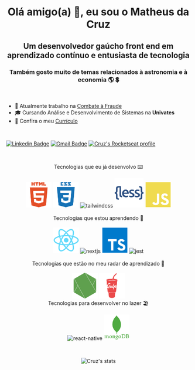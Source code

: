 <h1 align="center">Olá amigo(a) 👋, eu sou o Matheus da Cruz</h1>
<h2 align="center">Um desenvolvedor gaúcho front end em aprendizado contínuo e entusiasta de tecnologia</h2>
<h3 align="center">Também gosto muito de temas relacionados à astronomia e à economia 🌎 💲</h3>

<br>

- 🔭 Atualmente trabalho na [Combate à Fraude](https://github.com/combateafraude)
- 🎓 Cursando Análise e Desenvolvimento de Sistemas na **Univates**
- 📝 Confira o meu [Currículo](https://drive.google.com/file/d/1aQPen4zkbK2svid8nc-K85g8AYgBTGFm/view?usp=sharing)
<br>

[![Linkedin Badge](https://img.shields.io/badge/-Matheus%20Cruz-3000cc?style=flat-square&logo=Linkedin&logoColor=white&link=https://www.linkedin.com/in/matheus-cruz-frontend/)](https://www.linkedin.com/in/matheus-cruz-frontend/) 
[![Gmail Badge](https://img.shields.io/badge/-matheuswachcruz@gmail.com-3000cc?style=flat-square&logo=Gmail&logoColor=white&link=mailto:matheuswachcruz@gmail.com)](mailto:matheuswachcruz@gmail.com)
<a href="https://app.rocketseat.com.br/me/matheus-da-cruz-frontend">
    <img src="https://img.shields.io/badge/-RocketSeat-3000cc?style=flat-square&logoColor=white&color=3000cc&link=https://app.rocketseat.com.br/me/matheus-da-cruz-frontend" alt="Cruz's Rocketseat profile" />
</a>

<br>

<p align="center">
Tecnologias que eu já desenvolvo ⌨️
  <br>
  <br>
<img src="https://github.com/devicons/devicon/blob/master/icons/html5/html5-plain-wordmark.svg" alt="html5"  width="70" height="70"/>
<img src="https://github.com/devicons/devicon/blob/master/icons/css3/css3-plain-wordmark.svg" alt="css3" width="70" height="70"/>
<img src="https://www.markusantonwolf.com/media/pages/blog/tailwind-css/265298487-1596675041/tailwind-css-logo.svg" alt="tailwindcss" width="70" height="70"/>
<img src="https://github.com/devicons/devicon/blob/master/icons/less/less-plain-wordmark.svg" alt="less" width="80" height="80"/>
<img src="https://github.com/devicons/devicon/blob/master/icons/javascript/javascript-plain.svg" alt="javascript" width="70" height="70"/>
  <br>
  <br>
  Tecnologias que estou aprendendo 📖
  <br>
  <br>
<img src="https://github.com/devicons/devicon/blob/master/icons/react/react-original.svg" alt="reactjs" width="70" height="70"/>
<img src="https://www.drupal.org/files/project-images/nextjs-drupal.jpg" alt="nextjs" width="70" height="70"/>
<img src="https://github.com/devicons/devicon/blob/master/icons/typescript/typescript-original.svg" alt="typescript" width="70" height="70"/>
<img src="https://jestjs.io/img/jest.png" alt="jest" width="70" height="70"/>
  <br>
  <br>
  Tecnologias que estão no meu radar de aprendizado 🔎
  <br>
  <br>
<img src="https://github.com/devicons/devicon/blob/master/icons/nodejs/nodejs-plain.svg" alt="node" width="70" height="70"/>
<img src="https://github.com/devicons/devicon/blob/master/icons/gulp/gulp-plain.svg" alt="gulp" width="70" height="70"/>
  <br>
  Tecnologias para desenvolver no lazer 🏖️
  <br>
  <br>
  <img src="https://mauriciomikulski.github.io/img/logos/reactnative.png" alt="react-native" width="85" height="85"/>
  <img src="https://github.com/devicons/devicon/blob/master/icons/mongodb/mongodb-plain-wordmark.svg" alt="mongoDB" width="70" height="70"/>
  <br>
</p>
<br>

<p align="center">
  <span>
    <img src="https://github-readme-stats.vercel.app/api?username=mathwcruz&show_icons=true&theme=dracula" alt="Cruz's stats" height=180 />
  </span>
</p>
